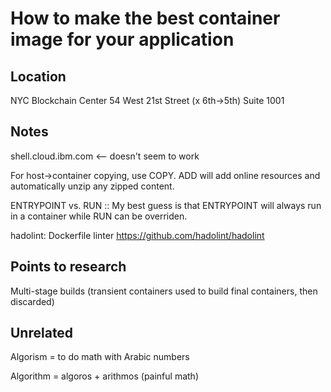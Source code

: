 # How to make the best container image for your application

## Location

NYC Blockchain Center
54 West 21st Street (x 6th->5th)
Suite 1001

## Notes

shell.cloud.ibm.com <-- doesn't seem to work

For host->container copying, use COPY. ADD will add online resources and automatically unzip any zipped content.

ENTRYPOINT vs. RUN :: My best guess is that ENTRYPOINT will always run in a container while RUN can be overriden.

hadolint: Dockerfile linter
https://github.com/hadolint/hadolint

## Points to research

Multi-stage builds (transient containers used to build final containers, then discarded)

## Unrelated

Algorism = to do math with Arabic numbers

Algorithm = algoros + arithmos (painful math)
